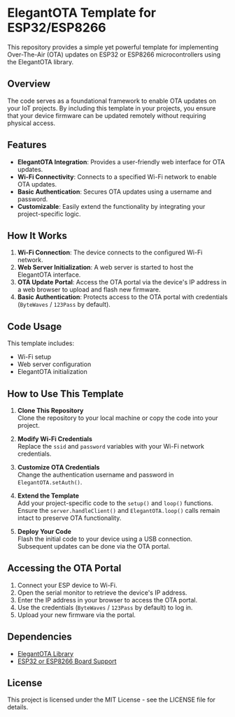 
# ElegantOTA Template for ESP32/ESP8266  

This repository provides a simple yet powerful template for implementing Over-The-Air (OTA) updates on ESP32 or ESP8266 microcontrollers using the ElegantOTA library.  

## Overview  

The code serves as a foundational framework to enable OTA updates on your IoT projects. By including this template in your projects, you ensure that your device firmware can be updated remotely without requiring physical access.  

## Features  

- **ElegantOTA Integration**: Provides a user-friendly web interface for OTA updates.  
- **Wi-Fi Connectivity**: Connects to a specified Wi-Fi network to enable OTA updates.  
- **Basic Authentication**: Secures OTA updates using a username and password.  
- **Customizable**: Easily extend the functionality by integrating your project-specific logic.  

## How It Works  

1. **Wi-Fi Connection**: The device connects to the configured Wi-Fi network.  
2. **Web Server Initialization**: A web server is started to host the ElegantOTA interface.  
3. **OTA Update Portal**: Access the OTA portal via the device's IP address in a web browser to upload and flash new firmware.  
4. **Basic Authentication**: Protects access to the OTA portal with credentials (`ByteWaves` / `123Pass` by default).  

## Code Usage  

This template includes:  

- Wi-Fi setup  
- Web server configuration  
- ElegantOTA initialization  

## How to Use This Template  

1. **Clone This Repository**  
   Clone the repository to your local machine or copy the code into your project.  

2. **Modify Wi-Fi Credentials**  
   Replace the `ssid` and `password` variables with your Wi-Fi network credentials.  

3. **Customize OTA Credentials**  
   Change the authentication username and password in `ElegantOTA.setAuth()`.  

4. **Extend the Template**  
   Add your project-specific code to the `setup()` and `loop()` functions. Ensure the `server.handleClient()` and `ElegantOTA.loop()` calls remain intact to preserve OTA functionality.  

5. **Deploy Your Code**  
   Flash the initial code to your device using a USB connection. Subsequent updates can be done via the OTA portal.  

## Accessing the OTA Portal  

1. Connect your ESP device to Wi-Fi.  
2. Open the serial monitor to retrieve the device's IP address.  
3. Enter the IP address in your browser to access the OTA portal.  
4. Use the credentials (`ByteWaves` / `123Pass` by default) to log in.  
5. Upload your new firmware via the portal.  

## Dependencies  

- [ElegantOTA Library](https://github.com/ayushsharma82/ElegantOTA)  
- [ESP32 or ESP8266 Board Support](https://github.com/espressif/arduino-esp32)  

## License  

This project is licensed under the MIT License - see the LICENSE file for details.  
